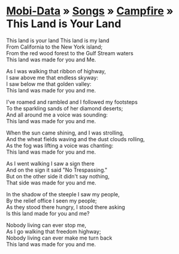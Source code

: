 [Mobi-Data]( ../../../index.html) &raquo; [Songs]( ../../index.html ) &raquo; [Campfire]( ../index.html ) &raquo; This Land is Your Land
===
  
This land is your land This land is my land  
From California to the New York island;   
From the red wood forest to the Gulf Stream waters   
This land was made for you and Me.  
  
As I was walking that ribbon of highway,   
I saw above me that endless skyway:   
I saw below me that golden valley:   
This land was made for you and me.  
  
I've roamed and rambled and I followed my footsteps   
To the sparkling sands of her diamond deserts;   
And all around me a voice was sounding:   
This land was made for you and me.  
  
When the sun came shining, and I was strolling,   
And the wheat fields waving and the dust clouds rolling,   
As the fog was lifting a voice was chanting:   
This land was made for you and me.  
  
As I went walking I saw a sign there   
And on the sign it said "No Trespassing."   
But on the other side it didn't say nothing,   
That side was made for you and me.  
  
In the shadow of the steeple I saw my people,   
By the relief office I seen my people;   
As they stood there hungry, I stood there asking   
Is this land made for you and me?  
  
Nobody living can ever stop me,   
As I go walking that freedom highway;   
Nobody living can ever make me turn back   
This land was made for you and me.